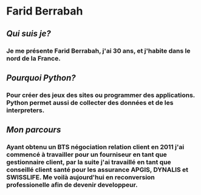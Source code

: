 # **Farid Berrabah**

## __***Qui suis je?***__
### Je me présente Farid Berrabah, j'ai 30 ans, et j'habite dans le nord de la France.
## __***Pourquoi Python?***__
### Pour créer des jeux des sites ou programmer des applications. Python permet aussi de collecter des données et de les interpreters. 

## __***Mon parcours***__
### Ayant obtenu un BTS négociation relation client en 2011 j'ai commencé à travailler pour un fourniseur en tant que gestionnaire client, par la suite j'ai travaillé en tant que conseillé client santé pour les assurance APGIS, DYNALIS et SWISSLIFE. Me voilà aujourd'hui en reconversion professionelle afin de devenir developpeur.
